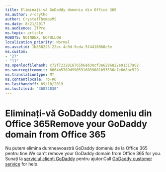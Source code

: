 ```yaml
---
title: Eliminați-vă GoDaddy domeniu din Office 365
ms.author: v-crytho
author: CrystalThomasMS
ms.date: 8/21/2017
ms.audience: ITPro
ms.topic: article
ROBOTS: NOINDEX, NOFOLLOW
localization_priority: Normal
ms.assetid: 1b858223-22ec-4c9d-9cda-5f4418060c5e
ms.custom:
- "27"
- "11"
ms.openlocfilehash: c72f7232818765b6eb38cf3e6296822e01317a02
ms.sourcegitcommit: 8864b5789d9905916039081b53530c7e6d8bc529
ms.translationtype: MT
ms.contentlocale: ro-RO
ms.lasthandoff: 09/10/2019
ms.locfileid: "36822030"
---
```

# <a name="remove-your-godaddy-domain-from-office-365"></a><span data-ttu-id="b84fb-102">Eliminați-vă GoDaddy domeniu din Office 365</span><span class="sxs-lookup"><span data-stu-id="b84fb-102">Remove your GoDaddy domain from Office 365</span></span>

<span data-ttu-id="b84fb-103">Nu putem elimina dumneavoastră GoDaddy domeniu de la Office 365 pentru tine.</span><span class="sxs-lookup"><span data-stu-id="b84fb-103">We can't remove your GoDaddy domain from Office 365 for you.</span></span> <span data-ttu-id="b84fb-104">Sunați la [serviciul clienți GoDaddy](https://aka.ms/contact-godaddy) pentru ajutor.</span><span class="sxs-lookup"><span data-stu-id="b84fb-104">Call [GoDaddy customer service](https://aka.ms/contact-godaddy) for help.</span></span>
  
